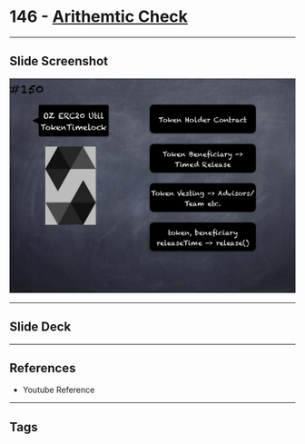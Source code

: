 # 146 - [Arithemtic Check](Arithemtic%20Check.md)


___
## Slide Screenshot
![146.png](../images/solidity201/146.png)
___
## Slide Deck

___
## References
- Youtube Reference
___
## Tags